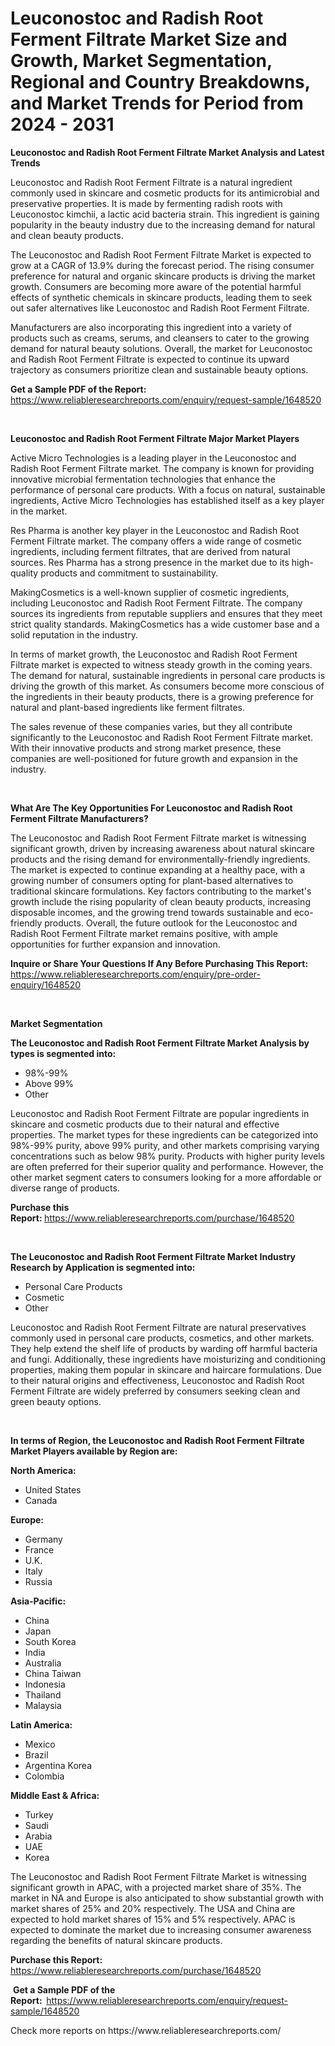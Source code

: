 <p><h1>Leuconostoc and Radish Root Ferment Filtrate Market Size and Growth, Market Segmentation, Regional and Country Breakdowns, and Market Trends for Period from 2024 -  2031</h1></p><p><strong>Leuconostoc and Radish Root Ferment Filtrate Market Analysis and Latest Trends</strong></p>
<p><p>Leuconostoc and Radish Root Ferment Filtrate is a natural ingredient commonly used in skincare and cosmetic products for its antimicrobial and preservative properties. It is made by fermenting radish roots with Leuconostoc kimchii, a lactic acid bacteria strain. This ingredient is gaining popularity in the beauty industry due to the increasing demand for natural and clean beauty products.</p><p>The Leuconostoc and Radish Root Ferment Filtrate Market is expected to grow at a CAGR of 13.9% during the forecast period. The rising consumer preference for natural and organic skincare products is driving the market growth. Consumers are becoming more aware of the potential harmful effects of synthetic chemicals in skincare products, leading them to seek out safer alternatives like Leuconostoc and Radish Root Ferment Filtrate.</p><p>Manufacturers are also incorporating this ingredient into a variety of products such as creams, serums, and cleansers to cater to the growing demand for natural beauty solutions. Overall, the market for Leuconostoc and Radish Root Ferment Filtrate is expected to continue its upward trajectory as consumers prioritize clean and sustainable beauty options.</p></p>
<p><strong>Get a Sample PDF of the Report:&nbsp;</strong> <a href="https://www.reliableresearchreports.com/enquiry/request-sample/1648520">https://www.reliableresearchreports.com/enquiry/request-sample/1648520</a></p>
<p>&nbsp;</p>
<p><strong>Leuconostoc and Radish Root Ferment Filtrate Major Market Players</strong></p>
<p><p>Active Micro Technologies is a leading player in the Leuconostoc and Radish Root Ferment Filtrate market. The company is known for providing innovative microbial fermentation technologies that enhance the performance of personal care products. With a focus on natural, sustainable ingredients, Active Micro Technologies has established itself as a key player in the market.</p><p>Res Pharma is another key player in the Leuconostoc and Radish Root Ferment Filtrate market. The company offers a wide range of cosmetic ingredients, including ferment filtrates, that are derived from natural sources. Res Pharma has a strong presence in the market due to its high-quality products and commitment to sustainability.</p><p>MakingCosmetics is a well-known supplier of cosmetic ingredients, including Leuconostoc and Radish Root Ferment Filtrate. The company sources its ingredients from reputable suppliers and ensures that they meet strict quality standards. MakingCosmetics has a wide customer base and a solid reputation in the industry.</p><p>In terms of market growth, the Leuconostoc and Radish Root Ferment Filtrate market is expected to witness steady growth in the coming years. The demand for natural, sustainable ingredients in personal care products is driving the growth of this market. As consumers become more conscious of the ingredients in their beauty products, there is a growing preference for natural and plant-based ingredients like ferment filtrates.</p><p>The sales revenue of these companies varies, but they all contribute significantly to the Leuconostoc and Radish Root Ferment Filtrate market. With their innovative products and strong market presence, these companies are well-positioned for future growth and expansion in the industry.</p></p>
<p>&nbsp;</p>
<p><strong>What Are The Key Opportunities For Leuconostoc and Radish Root Ferment Filtrate Manufacturers?</strong></p>
<p><p>The Leuconostoc and Radish Root Ferment Filtrate market is witnessing significant growth, driven by increasing awareness about natural skincare products and the rising demand for environmentally-friendly ingredients. The market is expected to continue expanding at a healthy pace, with a growing number of consumers opting for plant-based alternatives to traditional skincare formulations. Key factors contributing to the market's growth include the rising popularity of clean beauty products, increasing disposable incomes, and the growing trend towards sustainable and eco-friendly products. Overall, the future outlook for the Leuconostoc and Radish Root Ferment Filtrate market remains positive, with ample opportunities for further expansion and innovation.</p></p>
<p><strong>Inquire or Share Your Questions If Any Before Purchasing This Report:</strong> <a href="https://www.reliableresearchreports.com/enquiry/pre-order-enquiry/1648520">https://www.reliableresearchreports.com/enquiry/pre-order-enquiry/1648520</a></p>
<p>&nbsp;</p>
<p><strong>Market Segmentation</strong></p>
<p><strong>The Leuconostoc and Radish Root Ferment Filtrate Market Analysis by types is segmented into:</strong></p>
<p><ul><li>98%-99%</li><li>Above 99%</li><li>Other</li></ul></p>
<p><p>Leuconostoc and Radish Root Ferment Filtrate are popular ingredients in skincare and cosmetic products due to their natural and effective properties. The market types for these ingredients can be categorized into 98%-99% purity, above 99% purity, and other markets comprising varying concentrations such as below 98% purity. Products with higher purity levels are often preferred for their superior quality and performance. However, the other market segment caters to consumers looking for a more affordable or diverse range of products.</p></p>
<p><strong>Purchase this Report:&nbsp;</strong><a href="https://www.reliableresearchreports.com/purchase/1648520">https://www.reliableresearchreports.com/purchase/1648520</a></p>
<p>&nbsp;</p>
<p><strong>The Leuconostoc and Radish Root Ferment Filtrate Market Industry Research by Application is segmented into:</strong></p>
<p><ul><li>Personal Care Products</li><li>Cosmetic</li><li>Other</li></ul></p>
<p><p>Leuconostoc and Radish Root Ferment Filtrate are natural preservatives commonly used in personal care products, cosmetics, and other markets. They help extend the shelf life of products by warding off harmful bacteria and fungi. Additionally, these ingredients have moisturizing and conditioning properties, making them popular in skincare and haircare formulations. Due to their natural origins and effectiveness, Leuconostoc and Radish Root Ferment Filtrate are widely preferred by consumers seeking clean and green beauty options.</p></p>
<p>&nbsp;</p>
<p><strong>In terms of Region, the Leuconostoc and Radish Root Ferment Filtrate Market Players available by Region are:</strong></p>
<p>
    <p> <strong> North America: </strong>
        <ul>
            <li>United States</li>
            <li>Canada</li>
        </ul>
        </p> 
    <p> <strong> Europe: </strong>
        <ul>
            <li>Germany</li>
            <li>France</li>
            <li>U.K.</li>
            <li>Italy</li>
            <li>Russia</li>
        </ul>
        </p> 
    <p> <strong> Asia-Pacific: </strong>
        <ul>
            <li>China</li>
            <li>Japan</li>
            <li>South Korea</li>
            <li>India</li>
            <li>Australia</li>
            <li>China Taiwan</li>
            <li>Indonesia</li>
            <li>Thailand</li>
            <li>Malaysia</li>
        </ul>
        </p> 
    <p> <strong> Latin America: </strong>
        <ul>
            <li>Mexico</li>
            <li>Brazil</li>
            <li>Argentina Korea</li>
            <li>Colombia</li>
        </ul>
        </p> 
    <p> <strong> Middle East & Africa: </strong>
        <ul>
            <li>Turkey</li>
            <li>Saudi</li>
            <li>Arabia</li>
            <li>UAE</li>
            <li>Korea</li>
        </ul>
    </p>
    </p>
<p><p>The Leuconostoc and Radish Root Ferment Filtrate Market is witnessing significant growth in APAC, with a projected market share of 35%. The market in NA and Europe is also anticipated to show substantial growth with market shares of 25% and 20% respectively. The USA and China are expected to hold market shares of 15% and 5% respectively. APAC is expected to dominate the market due to increasing consumer awareness regarding the benefits of natural skincare products.</p></p>
<p><strong>Purchase this Report: </strong><a href="https://www.reliableresearchreports.com/purchase/1648520">https://www.reliableresearchreports.com/purchase/1648520</a></p>
<p>&nbsp;<strong>Get a Sample PDF of the Report:&nbsp;&nbsp;</strong><a href="https://www.reliableresearchreports.com/enquiry/request-sample/1648520">https://www.reliableresearchreports.com/enquiry/request-sample/1648520</a></p>
<p><strong></strong></p>
<p>Check more reports on https://www.reliableresearchreports.com/</p>